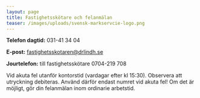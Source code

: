 ```yaml
---
layout: page
title: Fastighetsskötare och felanmälan
teaser: /images/uploads/svensk-markservcie-logo.png
---
```

**Telefon dagtid:** 031-41 34 04

**E-post:** fastighetsskotaren@drlindh.se

**Jourtelefon:** till fastighetsskötare 0704-219 708

Vid akuta fel utanför kontorstid (vardagar efter kl 15:30). Observera att utryckning debiteras. Använd därför endast numret vid akuta fel! Om det är möjligt, gör din felanmälan inom ordinarie arbetstid.
